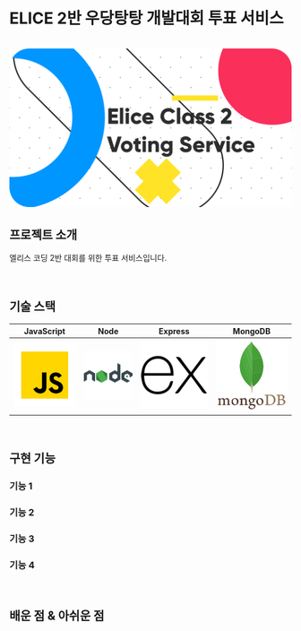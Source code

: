 # ELICE 2반 우당탕탕 개발대회 투표 서비스

<p align="center">
  <br>
  <img src="/images/background.png">
  <br>
</p>

## 프로젝트 소개

<p align="justify">
엘리스 코딩 2반 대회를 위한 투표 서비스입니다.
</p>


<br>

## 기술 스택

| JavaScript |  Node   | Express | MongoDB |
| :--------: | :-----: |:-----: | :-----: |
|   ![js]    | ![node] | ![express] | ![mongodb] |

<br>

## 구현 기능

### 기능 1

### 기능 2

### 기능 3

### 기능 4

<br>

## 배운 점 & 아쉬운 점

<p align="justify">

</p>

<br>

<!-- Stack Icon Refernces -->

[js]: /images/stacks/javascript.svg
[node]: /images/stacks/node.svg
[express]: /images/stacks/express.svg
[mongodb]: /images/stacks/mongodb.svg
